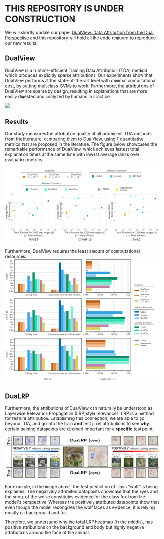 # THIS REPOSITORY IS UNDER CONSTRUCTION

We will shortly update our paper [DualView: Data Attribution from the Dual Perspective](https://arxiv.org/abs/2402.12118) and this repository will hold all the code reqiured to reproduce our new results!

## DualView

DualView is a runtime-efficient Training Data Atrribution (TDA) method which produces explicitly sparse attributions. Our experiments show that DualView performs at the state-of-the-art level with minimal computational cost, by putting multiclass-SVMs to work. Furthermore, the attributions of DualView are sparse by design, resulting in explanations that are more easily digested and analyzed by humans in practice.

![](img/fig1.png)

## Results

Our study measures the attribution quality of all prominent TDA methods from the literature, comparing them to DualView, using 7 quantitative metrics that are proposed in the literature. The figure below showcases the remarkable performance of DualView, which achieves fastest total explanation times at the same time with lowest average ranks over evaluation metrics.

![](img/runtime_vs_rank.png)

Furthermore, DualView requires the least amount of computational resources:
![](img/resources.png)

## DuaLRP

Furthermore, the attributions of DualView can naturally be understood as Layerwise Relevance Propagation (LRP)style relevances. LRP is a method for feature attribution. Establishing this connection, we are able to go beyond TDA, and go into the train **and** test pixel attributions to see **why** certain training datapoints are deemed important for a **specific** test point.

![](img/AWA_0.png)

For example, in the image above, the test prediction of class "wolf" is being explained. The negatively attributed datapoints showcase that the eyes and the snout of the wolve constitutes evidence for the class fox from the model's perspective. Whereas the positively attributed datapoints show that even though the model recongizes the wolf faces as evidence, it is relying mostly on background and fur.

Therefore, we understand why the total LRP heatmap (in the middle), has positive attributions on the background and body but highly negative attributions around the face of the animal.
